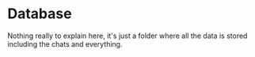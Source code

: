 # Database

Nothing really to explain here, it's just a folder where all the data is stored including the chats and everything.
